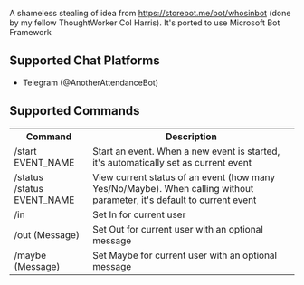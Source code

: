 A shameless stealing of idea from https://storebot.me/bot/whosinbot (done by  my fellow ThoughtWorker Col Harris). It's ported to use Microsoft Bot Framework

## Supported Chat Platforms
- Telegram (@AnotherAttendanceBot)

## Supported Commands

<table>
    <tr>
        <th>Command</th>
        <th>Description</th>
    </tr>
    <tr>
        <td>
            /start EVENT_NAME
        </td>
        <td>
            Start an event. When a new event is started, it's automatically set as current event
        </td>
    </tr>
    <tr>
        <td>
            /status
            <br/>
            /status EVENT_NAME
        </td>
        <td>
            View current status of an event (how many Yes/No/Maybe). When calling without parameter, it's default to current event
        </td>
    </tr>
    <tr>
        <td>
            /in
        </td>
        <td>
            Set In for current user
        </td>
    </tr>
    <tr>
        <td>
            /out (Message)
        </td>
        <td>
            Set Out for current user with an optional message
        </td>
    </tr>
    <tr>
        <td>
            /maybe (Message)
        </td>
        <td>
            Set Maybe for current user with an optional message
        </td>
    </tr>
</table>